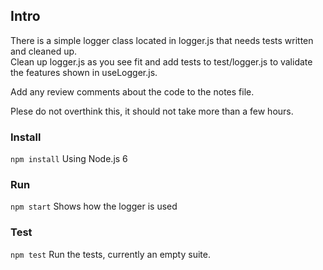 ## Intro
There is a simple logger class located in logger.js that needs tests written and cleaned up.  
Clean up logger.js as you see fit and add tests to test/logger.js to validate the features shown in useLogger.js.

Add any review comments about the code to the notes file.

Plese do not overthink this, it should not take more than a few hours.   

### Install
```npm install```    Using Node.js 6

### Run
```npm start```    Shows how the logger is used

### Test
```npm test```   Run the tests, currently an empty suite.